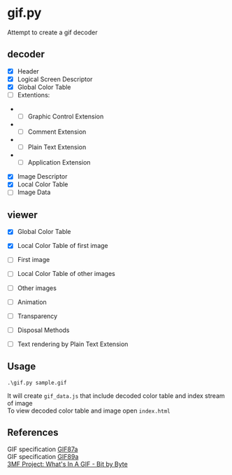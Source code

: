 # gif.py
Attempt to create a gif decoder


## decoder
- [x] Header
- [x] Logical Screen Descriptor
- [x] Global Color Table
- [ ] Extentions:
- - [ ] Graphic Control Extension
- - [ ] Comment Extension
- - [ ] Plain Text Extension
- - [ ] Application Extension
- [x] Image Descriptor
- [x] Local Color Table
- [ ] Image Data

## viewer
- [x] Global Color Table
- [x] Local Color Table of first image
- [ ] First image
- [ ] Local Color Table of other images
- [ ] Other images
- [ ] Animation
- [ ] Transparency
- [ ] Disposal Methods
- [ ] Text rendering by Plain Text Extension


## Usage
```shell
.\gif.py sample.gif
```
It will create `gif_data.js` that include decoded color table and index stream of image  
To view decoded color table and image open `index.html`


## References
GIF specification [GIF87a](https://www.w3.org/Graphics/GIF/spec-gif87.txt)  
GIF specification [GIF89a](https://www.w3.org/Graphics/GIF/spec-gif89a.txt)  
[3MF Project: What's In A GIF - Bit by Byte](https://www.matthewflickinger.com/lab/whatsinagif/)